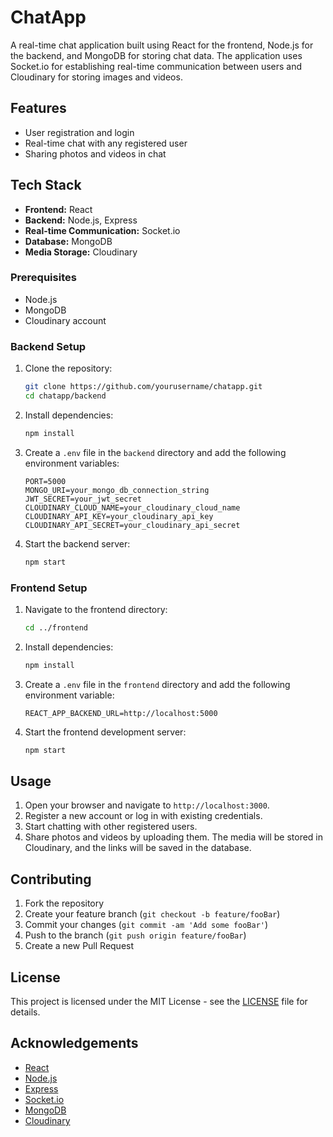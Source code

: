 # ChatApp

A real-time chat application built using React for the frontend, Node.js for the backend, and MongoDB for storing chat data. The application uses Socket.io for establishing real-time communication between users and Cloudinary for storing images and videos.

## Features

- User registration and login
- Real-time chat with any registered user
- Sharing photos and videos in chat

## Tech Stack

- **Frontend:** React
- **Backend:** Node.js, Express
- **Real-time Communication:** Socket.io
- **Database:** MongoDB
- **Media Storage:** Cloudinary

### Prerequisites

- Node.js
- MongoDB
- Cloudinary account

### Backend Setup

1. Clone the repository:
   ```bash
   git clone https://github.com/yourusername/chatapp.git
   cd chatapp/backend
   ```

2. Install dependencies:
   ```bash
   npm install
   ```

3. Create a `.env` file in the `backend` directory and add the following environment variables:
   ```env
   PORT=5000
   MONGO_URI=your_mongo_db_connection_string
   JWT_SECRET=your_jwt_secret
   CLOUDINARY_CLOUD_NAME=your_cloudinary_cloud_name
   CLOUDINARY_API_KEY=your_cloudinary_api_key
   CLOUDINARY_API_SECRET=your_cloudinary_api_secret
   ```

4. Start the backend server:
   ```bash
   npm start
   ```

### Frontend Setup

1. Navigate to the frontend directory:
   ```bash
   cd ../frontend
   ```

2. Install dependencies:
   ```bash
   npm install
   ```

3. Create a `.env` file in the `frontend` directory and add the following environment variable:
   ```env
   REACT_APP_BACKEND_URL=http://localhost:5000
   ```

4. Start the frontend development server:
   ```bash
   npm start
   ```

## Usage

1. Open your browser and navigate to `http://localhost:3000`.
2. Register a new account or log in with existing credentials.
3. Start chatting with other registered users.
4. Share photos and videos by uploading them. The media will be stored in Cloudinary, and the links will be saved in the database.

## Contributing

1. Fork the repository
2. Create your feature branch (`git checkout -b feature/fooBar`)
3. Commit your changes (`git commit -am 'Add some fooBar'`)
4. Push to the branch (`git push origin feature/fooBar`)
5. Create a new Pull Request

## License

This project is licensed under the MIT License - see the [LICENSE](LICENSE) file for details.

## Acknowledgements

- [React](https://reactjs.org/)
- [Node.js](https://nodejs.org/)
- [Express](https://expressjs.com/)
- [Socket.io](https://socket.io/)
- [MongoDB](https://www.mongodb.com/)
- [Cloudinary](https://cloudinary.com/)
